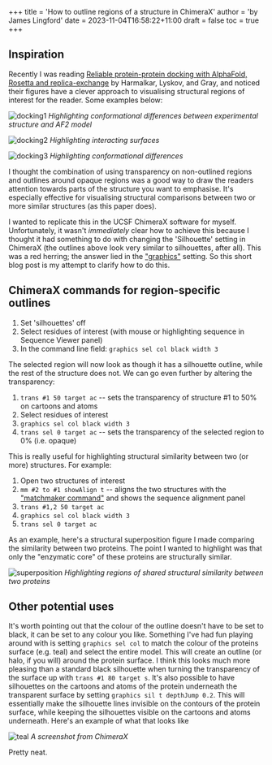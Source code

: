 +++
title = 'How to outline regions of a structure in ChimeraX'
author = 'by James Lingford'
date = 2023-11-04T16:58:22+11:00
draft = false
toc = true
+++

## Inspiration

Recently I was reading [Reliable protein-protein docking with AlphaFold, Rosetta and replica-exchange](https://www.biorxiv.org/content/10.1101/2023.07.28.551063v1) by Harmalkar, Lyskov, and Gray, and noticed their figures have a clever approach to visualising structural regions of interest for the reader. Some examples below:

![docking1](/images/chimerax-outlines/a.png)
*Highlighting conformational differences between experimental structure and AF2 model*

![docking2](/images/chimerax-outlines/b.png)
*Highlighting interacting surfaces*

![docking3](/images/chimerax-outlines/c.png)
*Highlighting conformational differences*

I thought the combination of using transparency on non-outlined regions and outlines around opaque regions was a good
way to draw the readers attention towards parts of the structure you want to emphasise.
It's especially effective for visualising structural comparisons between two or more similar structures (as this paper does).

I wanted to replicate this in the UCSF ChimeraX software for myself.
Unfortunately, it wasn't *immediately* clear how to achieve this because I thought it had something to do with changing
the 'Silhouette' setting in ChimeraX (the outlines above look very similar to silhouettes, after all).
This was a red herring; the answer lied in the ["graphics"](https://www.rbvi.ucsf.edu/chimerax/docs/user/commands/graphics.html) setting.
So this short blog post is my attempt to clarify how to do this.

## ChimeraX commands for region-specific outlines

1. Set 'silhouettes' off
2. Select residues of interest (with mouse or highlighting sequence in Sequence Viewer panel)
3. In the command line field: `graphics sel col black width 3`

The selected region will now look as though it has a silhouette outline, while the rest of the structure does not.
We can go even further by altering the transparency:

1. `trans #1 50 target ac` -- sets the transparency of structure #1 to 50% on cartoons and atoms
2. Select residues of interest
3. `graphics sel col black width 3`
4. `trans sel 0 target ac` -- sets the transparency of the selected region to 0% (i.e. opaque)

This is really useful for highlighting structural similarity between two (or more) structures. For example:

1. Open two structures of interest
2. `mm #2 to #1 showAlign t` -- aligns the two structures with the ["matchmaker command"](https://www.rbvi.ucsf.edu/chimerax/docs/user/commands/matchmaker.html) and shows the sequence alignment panel
3. `trans #1,2 50 target ac`
4. `graphics sel col black width 3`
5. `trans sel 0 target ac`

As an example, here's a structural superposition figure I made comparing the similarity between two proteins.
The point I wanted to highlight was that only the "enzymatic core" of these proteins are structurally similar.

![superposition](/images/chimerax-outlines/d.png)
*Highlighting regions of shared structural similarity between two proteins*

## Other potential uses

It's worth pointing out that the colour of the outline doesn't have to be set to black, it can be set to any colour you
like.
Something I've had fun playing around with is setting `graphics sel col` to match the colour of the proteins surface
(e.g. teal) and select the entire model.
This will create an outline (or halo, if you will) around the protein surface.
I think this looks much more pleasing than a standard black silhouette when turning the transparency of the surface up
with `trans #1 80 target s`.
It's also possible to have silhouettes on the cartoons and atoms of the protein underneath the transparent surface by
setting `graphics sil t depthJump 0.2`. This will essentially make the silhouette lines invisible on the contours of the protein
surface, while keeping the silhouettes visible on the cartoons and atoms underneath.
Here's an example of what that looks like

![teal](/images/chimerax-outlines/e.png)
*A screenshot from ChimeraX*

Pretty neat.
